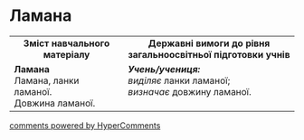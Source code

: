 <div id="hypercomments_widget" class="js-hypercomments-widget invisible"></div>

# Ламана
<table>
  <tr>
    <td width="40%" align="center"><b>Зміст навчального матеріалу<b></td>
    <td width="60%" align="center"><b>Державні вимоги до рівня загальноосвітньої підготовки учнів</b></td>
  </tr>
  <tr>
    <td width="40%" style="vertical-align:top !important;"><b>Ламана</b><br>
Ламана, ланки ламаної.<br> 
Довжина ламаної.<br></td>
    <td width="60%" style="vertical-align:top !important;"><i><b>Учень/учениця:</b></i><br>
<i>виділяє</i> ланки ламаної;<br>
<i>визначає</i> довжину ламаної.<br></td>
  </tr>
</table>

<div class="js-hypercomments-container">
    <a href="http://hypercomments.com" class="hc-link" title="comments widget">comments powered by HyperComments</a>
</div>